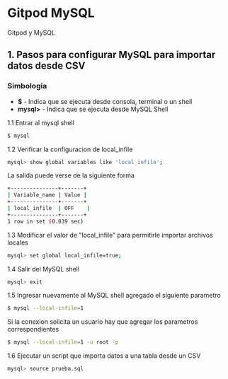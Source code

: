 # Gitpod MySQL

Gitpod y MySQL
## 1. Pasos para configurar MySQL para importar datos desde CSV

### Simbologia

- **$** - Indica que se ejecuta desde consola, terminal o un shell
- **mysql>** - Indica que se ejecuta desde MySQL Shell

1.1 Entrar al mysql shell

````bash
$ mysql
````
1.2 Verificar la configuracion de local_infile

````bash
mysql> show global variables like 'local_infile';
````
La salida puede verse de la siguiente forma

````bash
+---------------+-------+
| Variable_name | Value |
+---------------+-------+
| local_infile  | OFF    |
+---------------+-------+
1 row in set (0.039 sec)
````

1.3 Modificar el valor de "local_infile" para permitirle importar archivos locales

````bash
mysql> set global local_infile=true;
````

1.4 Salir del MySQL shell

````bash
mysql> exit
````

1.5 Ingresar nuevamente al MySQL shell agregado el siguiente parametro

````bash
$ mysql --local-infile=1
````

Si la conexion solicita un usuario hay que agregar los parametros correspondientes

````bash
$ mysql --local-infile=1 -u root -p
````

1.6 Ejecutar un script que importa datos a una tabla desde un CSV

````bash
mysql> source prueba.sql
````
